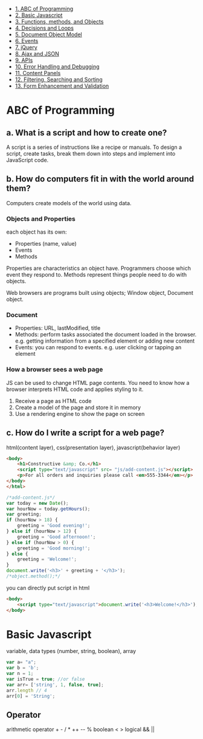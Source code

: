 * [1. ABC of Programming](#abc-of-programming)
* [2. Basic Javascript](#basic-javascript)
* [3. Functions, methods, and Objects](#functions-methods-and-objects)
* [4. Decisions and Loops](#decisions-and-loops)
* [5. Document Object Model](#document-object-model)
* [6. Events](#events)
* [7. jQuery](#jquery)
* [8. Ajax and JSON](#ajax-and-json)
* [9. APIs](#apis)
* [10. Error Handling and Debugging](#error-handling-and-debugging)
* [11. Content Panels](#content-panels)
* [12. Filtering, Searching and Sorting](#filtering-searching-and-sorting)
* [13. Form Enhancement and Validation](#form-enhancement-and-validation)

# ABC of Programming

## a. What is a script and how to create one? 
A script is a series of instructions like a recipe or manuals. 
To design a script, create tasks, break them down into steps and implement into JavaScript code.

## b. How do computers fit in with the world around them?
Computers create models of the world using data.

### Objects and Properties
each object has its own:
* Properties (name, value)
* Events
* Methods

Properties are characteristics an object have. Programmers choose which event they respond to. 
Methods represent things people need to do with objects.

Web browsers are programs built using objects; Window object, Document object.

### Document
- Properties: URL, lastModified, title
- Methods: perform tasks associated the document loaded in the browser. 
  e.g. getting information from a specified element or adding new content
- Events: you can respond to events. e.g. user clicking or tapping an element

### How a browser sees a web page
JS can be used to change HTML page contents. You need to know how a browser interprets HTML code 
and applies styling to it.

1. Receive a page as HTML code
2. Create a model of the page and store it in memory
3. Use a rendering engine to show the page on screen

## c. How do I write a script for a web page?
html(content layer), css(presentation layer), javascript(behavior layer)

```html
<body>
    <h1>Constructive &amp; Co.</h1>
    <script type="text/javascript" src= "js/add-content.js"></script>
    <p>For all orders and inquiries please call <em>555-3344</em></p>
</body>
</html>
```

```javascript
/*add-content.js*/
var today = new Date();
var hourNow = today.getHours();
var greeting;
if (hourNow > 18) {
    greeting = 'Good evening!';
} else if (hourNow > 12) {
    greeting = 'Good afternoon!';
} else if (hourNow > 0) {
    greeting = 'Good morning!';
} else {
    greeting = 'Welcome!';
}
document.write('<h3>' + greeting + '</h3>');
/*object.method();*/
```

you can directly put script in html
```html
<body>
    <script type="text/javascript">document.write('<h3>Welcome!</h3>');</script>    
</body>
```

# Basic Javascript
variable, data types (number, string, boolean), array
```javascript
var a= "a";
var b = 'b';
var n = 1;
var isTrue = true; //or false
var arr= ['string', 1, false, true];
arr.length // 4
arr[0] = 'String';
```

## Operator
arithmetic operator + - / * ++ -- % boolean < > logical && || 

